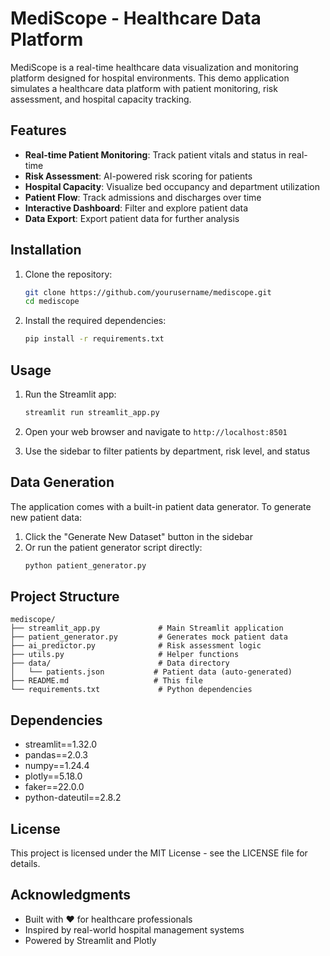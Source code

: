 # MediScope - Healthcare Data Platform

MediScope is a real-time healthcare data visualization and monitoring platform designed for hospital environments. This demo application simulates a healthcare data platform with patient monitoring, risk assessment, and hospital capacity tracking.

## Features

- **Real-time Patient Monitoring**: Track patient vitals and status in real-time
- **Risk Assessment**: AI-powered risk scoring for patients
- **Hospital Capacity**: Visualize bed occupancy and department utilization
- **Patient Flow**: Track admissions and discharges over time
- **Interactive Dashboard**: Filter and explore patient data
- **Data Export**: Export patient data for further analysis

## Installation

1. Clone the repository:
   ```bash
   git clone https://github.com/yourusername/mediscope.git
   cd mediscope
   ```

2. Install the required dependencies:
   ```bash
   pip install -r requirements.txt
   ```

## Usage

1. Run the Streamlit app:
   ```bash
   streamlit run streamlit_app.py
   ```

2. Open your web browser and navigate to `http://localhost:8501`

3. Use the sidebar to filter patients by department, risk level, and status

## Data Generation

The application comes with a built-in patient data generator. To generate new patient data:

1. Click the "Generate New Dataset" button in the sidebar
2. Or run the patient generator script directly:
   ```bash
   python patient_generator.py
   ```

## Project Structure

```
mediscope/
├── streamlit_app.py             # Main Streamlit application
├── patient_generator.py         # Generates mock patient data
├── ai_predictor.py              # Risk assessment logic
├── utils.py                     # Helper functions
├── data/                        # Data directory
│   └── patients.json           # Patient data (auto-generated)
├── README.md                   # This file
└── requirements.txt             # Python dependencies
```

## Dependencies

- streamlit==1.32.0
- pandas==2.0.3
- numpy==1.24.4
- plotly==5.18.0
- faker==22.0.0
- python-dateutil==2.8.2

## License

This project is licensed under the MIT License - see the LICENSE file for details.

## Acknowledgments

- Built with ❤️ for healthcare professionals
- Inspired by real-world hospital management systems
- Powered by Streamlit and Plotly
